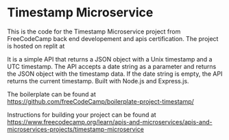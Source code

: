 # Timestamp Microservice

This is the code for the Timestamp Microservice project from FreeCodeCamp back end developement and apis certification. The project is hosted on replit at

It is a simple API that returns a JSON object with a Unix timestamp and a UTC timestamp.  The API accepts a date string as a parameter and returns the JSON object with the timestamp data.  If the date string is empty, the API returns the current timestamp.
Built with Node.js and Express.js.

The boilerplate can be found at https://github.com/freeCodeCamp/boilerplate-project-timestamp/

Instructions for building your project can be found at https://www.freecodecamp.org/learn/apis-and-microservices/apis-and-microservices-projects/timestamp-microservice
